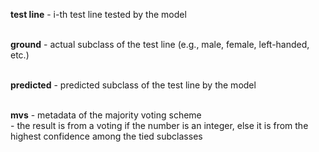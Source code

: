 **test line** - i-th test line tested by the model<br><br>

**ground**    - actual subclass of the test line (e.g., male, female, left-handed, etc.)<br><br>

**predicted** - predicted subclass of the test line by the model<br><br>

**mvs**       - metadata of the majority voting scheme <br>
          - the result is from a voting if the number is an integer, else it is from the highest confidence among the tied subclasses
